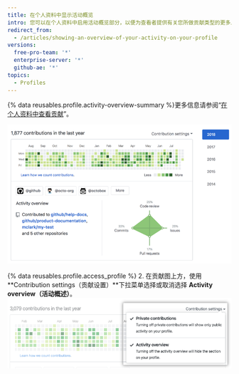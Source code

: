 ```yaml
---
title: 在个人资料中显示活动概览
intro: 您可以在个人资料中启用活动概览部分，以便为查看者提供有关您所做贡献类型的更多上下文。
redirect_from:
  - /articles/showing-an-overview-of-your-activity-on-your-profile
versions:
  free-pro-team: '*'
  enterprise-server: '*'
  github-ae: '*'
topics:
  - Profiles
---
```


{% data reusables.profile.activity-overview-summary %}更多信息请参阅“[在个人资料中查看贡献](/articles/viewing-contributions-on-your-profile)”。

![个人资料中的活动概览部分](/assets/images/help/profile/activity-overview-section.png)

{% data reusables.profile.access_profile %}
2. 在贡献图上方，使用 **Contribution settings（贡献设置）**下拉菜单选择或取消选择 **Activity overview（活动概述）**。 ![从贡献设置下拉菜单启用活动概览](/assets/images/help/profile/activity-overview.png)
